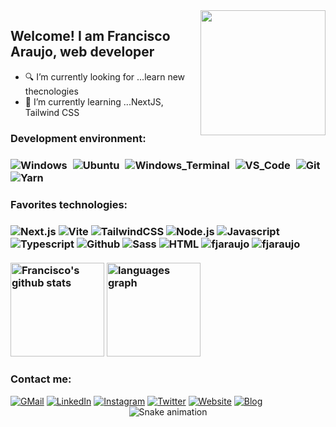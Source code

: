 <img align='right' style="margin-right:&nbsp;50px" src='https://user-images.githubusercontent.com/5713670/87202985-820dcb80-c2b6-11ea-9f56-7ec461c497c3.gif' width='200'>

<h2>Welcome! I am Francisco Araujo, web developer</h2>

- 🔍 I’m currently looking for ...learn new thecnologies
- 📖 I’m currently learning ...NextJS, Tailwind CSS

<h3>Development environment:<h3>
<div align="left">
<img src="https://img.shields.io/badge/-Windows-0078D7?logo=windows&logoColor=FFFFFF&style=flat" alt="Windows" style="margin-right: 5px"/>
<img src="https://img.shields.io/badge/-Ubuntu-D64613?logo=ubuntu&logoColor=F7F7F7&style=flat" alt="Ubuntu" style="margin-right: 5px"/>
<img src="https://img.shields.io/badge/-Windows_Terminal-333333?logo=windowsterminal&logoColor=FFFFFF&style=flat" alt="Windows_Terminal" style="margin-right: 5px"style="margin-right: 5px"/>
<img src="https://img.shields.io/badge/-VS_Code-0076C6?logo=visualstudio&logoColor=FFFFFF&style=flat" alt="VS_Code" style="margin-right: 5px"/>
<img src="https://img.shields.io/badge/-Git-E84D31?logo=git&logoColor=EAE9E1&style=flat" alt="Git" style="margin-right: 5px"/>
<img src="https://img.shields.io/badge/-Yarn-2188B6?style=flat&logo=yarn&logoColor=FFFFFF" alt="Yarn" style="margin-right: 5px"/>
</div>

<h3>Favorites technologies:<h3>
<div align="left">
<img src="https://img.shields.io/badge/-Next.js-FFFFFF?logo=next.js&logoColor=000000&style=flat" alt="Next.js" />
<img src="https://img.shields.io/badge/-Vite-9468FE?logo=vite&logoColor=FFA800&style=flat" alt="Vite" />
<img src="https://img.shields.io/badge/-TailwindCSS-FFFFFF?logo=tailwindcss&logoColor=0EA5E9&style=flat" alt="TailwindCSS" />
<img src="https://img.shields.io/badge/-Node.js-333333?logo=node.js&logoColor=77AF5E&style=flat" alt="Node.js" />
<img src="https://img.shields.io/badge/-Javascript-333333?logo=javascript&logoColor=EFD81D&style=flat" alt="Javascript" />
<img src="https://img.shields.io/badge/-Typescript-3178C6?logo=typescript&logoColor=FFFFFF&style=flat" alt="Typescript" />
<img src="https://img.shields.io/badge/-Github-24292F?logo=github&logoColor=F6F8FA&style=flat" alt="Github" />
<img src="https://img.shields.io/badge/-Sass-F8F9FA?logo=sass&logoColor=CF649A&style=flat" alt="Sass" />
<img src="https://img.shields.io/badge/-HTML-F8F9FA?logo=html5&logoColor=E96228&style=flat" alt="HTML" />
<img src="https://img.shields.io/badge/-CSS-F8F9FA?logo=css3&logoColor=2071F7&style=flat" alt="fjaraujo" />
<img src="https://komarev.com/ghpvc/?username=fjarauj0" alt="fjaraujo" />
</div>
</br>

<div align="left">
  <img src="https://github-readme-stats.vercel.app/api?hide_title=false&hide_rank=false&show_icons=true&include_all_commits=true&count_private=true&disable_animations=false&theme=dracula&locale=en&hide_border=false&username=fjarauj0" height="150" alt="Francisco's github stats"  />
  <img src="https://github-readme-stats.vercel.app/api/top-langs?locale=en&hide_title=false&layout=compact&card_width=320&langs_count=5&theme=dracula&hide_border=false&username=fjarauj0" height="150" alt="languages graph"  />
</div>

<h3>Contact me:</h3>
<a href="mailto:contacto@fjaraujo.com" title="Mail"><img src="https://img.shields.io/badge/-GMail-E34133?style=for-the-badge&logo=gmail&logoColor=FFFFFF" alt="GMail" /></a>
<a href="https://www.linkedin.com/in/fjarauj0/" title="LinkedIn"><img src="https://img.shields.io/badge/-LinkedIn-0A63BC?style=for-the-badge&logo=linkedin&logoColor=FFFFFF" alt="LinkedIn" /></a>
<a href="https://www.instagram.com/fjarauj0/" title="Instagram"><img src="https://img.shields.io/badge/-Instagram-DD2779?style=for-the-badge&logo=instagram&logoColor=FFFFFF" alt="Instagram" /></a>
<a href="https://twitter.com/fjarauj0" title="Twitter"><img src="https://img.shields.io/badge/-Twitter-1C96E8?style=for-the-badge&logo=twitter&logoColor=FFFFFF" alt="Twitter" /></a>
<a href="https://www.fjaraujo.com/" title="Portfolio"><img src="https://img.shields.io/badge/-Website-252931?style=for-the-badge&logo=googlechrome&logoColor=FFFFFF" alt="Website" /></a>
<a href="https://www.blog.fjaraujo.com/" title="Blog"><img src="https://img.shields.io/badge/-Blog-207196?style=for-the-badge&logo=wordpress&logoColor=FFFFFF" alt="Blog" /></a>

<div align="center">
<img src="https://github.com/fjarauj0/fjarauj0/blob/output/github-contribution-grid-snake.svg" alt="Snake animation" />
</div>
